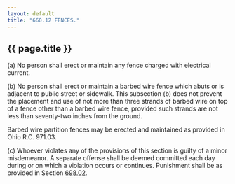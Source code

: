 ```yaml
---
layout: default 
title: "660.12 FENCES."
---
```


{{ page.title }}
----------------

​(a) No person shall erect or maintain any fence charged with electrical
current.

​(b) No person shall erect or maintain a barbed wire fence which abuts
or is adjacent to public street or sidewalk. This subsection (b) does
not prevent the placement and use of not more than three strands of
barbed wire on top of a fence other than a barbed wire fence, provided
such strands are not less than seventy-two inches from the ground.

Barbed wire partition fences may be erected and maintained as provided
in Ohio R.C. 971.03.

​(c) Whoever violates any of the provisions of this section is guilty of
a minor misdemeanor. A separate offense shall be deemed committed each
day during or on which a violation occurs or continues. Punishment shall
be as provided in Section [698.02](38e2f631.html).

